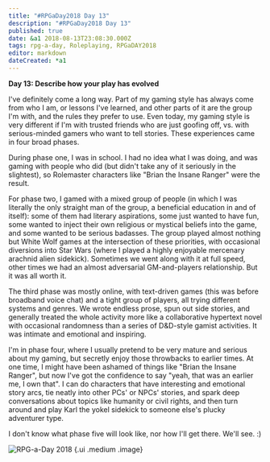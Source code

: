 ```yaml
---
title: "#RPGaDay2018 Day 13"
description: "#RPGaDay2018 Day 13"
published: true
date: &a1 2018-08-13T23:08:30.000Z
tags: rpg-a-day, Roleplaying, RPGaDAY2018
editor: markdown
dateCreated: *a1
---
```


**Day 13: Describe how your play has evolved**

I've definitely come a long way. Part of my gaming style has always come from who I am, or lessons I've learned, and other parts of it are the group I'm with, and the rules they prefer to use. Even today, my gaming style is very different if I'm with trusted friends who are just goofing off, vs. with serious-minded gamers who want to tell stories. These experiences came in four broad phases.

<!-- more -->

During phase one, I was in school. I had no idea what I was doing, and was gaming with people who did (but didn't take any of it seriously in the slightest), so Rolemaster characters like "Brian the Insane Ranger" were the result.

For phase two, I gamed with a mixed group of people (in which I was literally the only straight man of the group, a beneficial education in and of itself): some of them had literary aspirations, some just wanted to have fun, some wanted to inject their own religious or mystical beliefs into the game, and some wanted to be serious badasses. The group played almost nothing but White Wolf games at the intersection of these priorities, with occasional diversions into Star Wars (where I played a highly enjoyable mercenary arachnid alien sidekick). Sometimes we went along with it at full speed, other times we had an almost adversarial GM-and-players relationship. But it was all worth it.

The third phase was mostly online, with text-driven games (this was before broadband voice chat) and a tight group of players, all trying different systems and genres. We wrote endless prose, spun out side stories, and generally treated the whole activity more like a collaborative hypertext novel with occasional randomness than a series of D&D-style gamist activities. It was intimate and emotional and inspiring.

I'm in phase four, where I usually pretend to be very mature and serious about my gaming, but secretly enjoy those throwbacks to earlier times. At one time, I might have been ashamed of things like "Brian the Insane Ranger", but now I've got the confidence to say "yeah, that was an earlier me, I own that". I can do characters that have interesting and emotional story arcs, tie neatly into other PCs' or NPCs' stories, and spark deep conversations about topics like humanity or civil rights, and then turn around and play Karl the yokel sidekick to someone else's plucky adventurer type.

I don't know what phase five will look like, nor how I'll get there. We'll see. :)

![RPG-a-Day 2018](/assets/rpg/RPG-a-Day%202018.jpg) {.ui .medium .image}